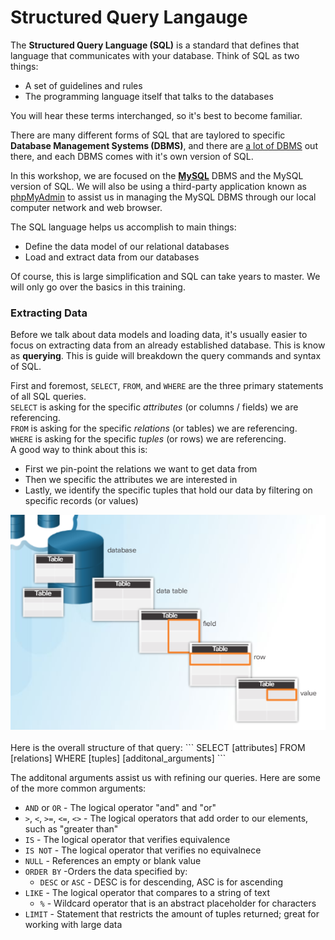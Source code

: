 # Structured Query Langauge

The __Structured Query Language (SQL)__ is a standard that defines that language that communicates with your database. Think of SQL as two things:
- A set of guidelines and rules
- The programming language itself that talks to the databases

You will hear these terms interchanged, so it's best to become familiar.

There are many different forms of SQL that are taylored to specific __Database Management Systems (DBMS)__, and there are [a lot of DBMS](https://www.sqlsplus.com/the-most-popular-database-management-systems-dbms-in-the-world-in-2020/) out there, and each DBMS comes with it's own version of SQL.

In this workshop, we are focused on the [__MySQL__](https://www.mysql.com/) DBMS and the MySQL version of SQL. We will also be using a third-party application known as  [phpMyAdmin](https://www.elegantthemes.com/blog/resources/a-quick-guide-to-phpmyadmin-and-how-you-can-use-it#:~:text=phpMyAdmin%20is%20an%20open-source%20tool%20built%20on%20PHP,to%20manage%20as%20many%20databases%20as%20you%20want.) to assist us in managing the MySQL DBMS through our local computer network and web browser.

The SQL language helps us accomplish to main things:
- Define the data model of our relational databases
- Load and extract data from our databases

Of course, this is large simplification and SQL can take years to master. We will only go over the basics in this training.


### Extracting Data

Before we talk about data models and loading data, it's usually easier to focus on extracting data from an already established database. This is know as __querying__. This is guide will breakdown the query commands and syntax of SQL.

First and foremost, `SELECT`, `FROM`, and `WHERE` are the three primary statements of all SQL queries. 
<br/>
`SELECT` is asking for the specific _attributes_ (or columns / fields) we are referencing. 
<br/>
`FROM` is asking for the specific _relations_ (or tables) we are referencing. 
<br/>
`WHERE` is asking for the specific _tuples_ (or rows) we are referencing.
<br/>
A good way to think about this is:
- First we pin-point the relations we want to get data from
- Then we specific the attributes we are interested in
- Lastly, we identify the specific tuples that hold our data by filtering on specific records (or values)

<img src="Screenshot 2021-06-30 153409.png">
<br/>
<br/>
Here is the overall structure of that query:
```
SELECT [attributes]
FROM [relations]
WHERE [tuples]
[additonal_arguments]
```

The additonal arguments assist us with refining our queries. Here are some of the more common arguments:
- `AND` or `OR` - The logical operator "and" and "or"
- `>`, `<`, `>=`, `<=`, `<>` - The logical operators that add order to our elements, such as "greater than"
- `IS` - The logical operator that verifies equivalence
- `IS NOT` - The logical operator that verifies no equivalnece
- `NULL` - References an empty or blank value
- `ORDER BY` -Orders the data specified by:
    - `DESC` or `ASC` - DESC is for descending, ASC is for ascending
- `LIKE` - The logical operator that compares to a string of text
    - `%` - Wildcard operator that is an abstract placeholder for characters
- `LIMIT` - Statement that restricts the amount of tuples returned; great for working with large data